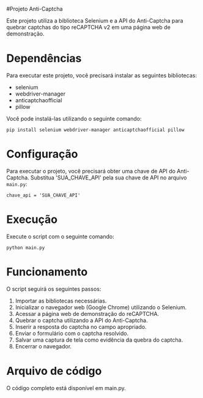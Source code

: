 #Projeto Anti-Captcha

Este projeto utiliza a biblioteca Selenium e a API do Anti-Captcha para quebrar captchas do tipo reCAPTCHA v2 em uma página web de demonstração.

# Dependências

Para executar este projeto, você precisará instalar as seguintes bibliotecas:

- selenium
- webdriver-manager
- anticaptchaofficial
- pillow

Você pode instalá-las utilizando o seguinte comando:

```
pip install selenium webdriver-manager anticaptchaofficial pillow
```

# Configuração

Para executar o projeto, você precisará obter uma chave de API do Anti-Captcha. Substitua 'SUA_CHAVE_API' pela sua chave de API no arquivo `main.py`:

```
chave_api = 'SUA_CHAVE_API'
```

# Execução

Execute o script com o seguinte comando:

```
python main.py
```

# Funcionamento

O script seguirá os seguintes passos:

1. Importar as bibliotecas necessárias.
2. Inicializar o navegador web (Google Chrome) utilizando o Selenium.
3. Acessar a página web de demonstração do reCAPTCHA.
4. Quebrar o captcha utilizando a API do Anti-Captcha.
5. Inserir a resposta do captcha no campo apropriado.
6. Enviar o formulário com o captcha resolvido.
7. Salvar uma captura de tela como evidência da quebra do captcha.
8. Encerrar o navegador.

# Arquivo de código

O código completo está disponível em main.py.

